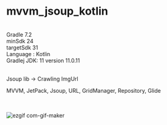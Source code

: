 # mvvm_jsoup_kotlin
<br>
Gradle 7.2 <br>
minSdk 24 <br>
targetSdk 31 <br>
Language : Kotlin <br>
Gradlej JDK: 11 version 11.0.11 <br> <br>


Jsoup lib -> Crawling ImgUrl<br>



MVVM, JetPack, Jsoup, URL, GridManager, Repository, Glide <br>
<br>
<br>


![ezgif com-gif-maker](https://user-images.githubusercontent.com/47763201/163080075-8d20bf55-28bd-4bd7-9888-474d89a05eaa.gif)
